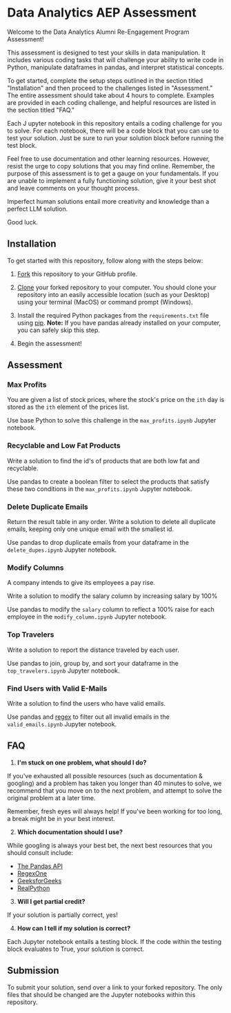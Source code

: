 # Data Analytics AEP Assessment

Welcome to the Data Analytics Alumni Re-Engagement Program Assessment!

This assessment is designed to test your skills in data manipulation. It includes various coding tasks that will challenge your ability to write code in Python, manipulate dataframes in pandas, and interpret statistical concepts.

To get started, complete the setup steps outlined in the section titled "Installation" and then proceed to the challenges listed in "Assessment." The entire assessment should take about 4 hours to complete. Examples are provided in each coding challenge, and helpful resources are listed in the section titled "FAQ."

Each J  upyter notebook in this repository entails a coding challenge for you to solve. For each notebook, there will be a code block that you can use to test your solution. Just be sure to run your solution block before running the test block. 

Feel free to use documentation and other learning resources. However, resist the urge to copy solutions that you may find online. Remember, the purpose of this assessment is to get a gauge on your fundamentals. If you are unable to implement a fully functioning solution, give it your best shot and leave comments on your thought process.

Imperfect human solutions entail more creativity and knowledge than a perfect LLM solution.

Good luck. 

## Installation

To get started with this repository, follow along with the steps below:

1. [Fork](https://docs.github.com/en/pull-requests/collaborating-with-pull-requests/working-with-forks/fork-a-repo) this repository to your GitHub profile.

2. [Clone](https://docs.github.com/en/repositories/creating-and-managing-repositories/cloning-a-repository) your forked repository to your computer. You should clone your repository into an easily accessible location (such as your Desktop) using your terminal (MacOS) or command prompt (Windows).

3. Install the required Python packages from the `requirements.txt` file using [pip](https://note.nkmk.me/en/python-pip-install-requirements/). **Note:** If you have pandas already installed on your computer, you can safely skip this step.

4. Begin the assessment!

## Assessment

### Max Profits

You are given a list of stock prices, where the stock's price on the `ith` day is stored as the `ith` element of the prices list.

Use base Python to solve this challenge in the `max_profits.ipynb` Jupyter notebook. 

### Recyclable and Low Fat Products

Write a solution to find the id's of products that are both low fat and recyclable.

Use pandas to create a boolean filter to select the products that satisfy these two conditions in the `max_profits.ipynb` Jupyter notebook. 

### Delete Duplicate Emails

Return the result table in any order. Write a solution to delete all duplicate emails, keeping only one unique email with the smallest id.

Use pandas to drop duplicate emails from your dataframe in the `delete_dupes.ipynb` Jupyter notebook.

### Modify Columns

A company intends to give its employees a pay rise.

Write a solution to modify the salary column by increasing salary by 100%

Use pandas to modify the `salary` column to reflect a 100% raise for each employee in the `modify_column.ipynb` Jupyter notebook.

### Top Travelers

Write a solution to report the distance traveled by each user.

Use pandas to join, group by, and sort your dataframe in the `top_travelers.ipynb` Jupyter notebook.

### Find Users with Valid E-Mails

Write a solution to find the users who have valid emails.

Use pandas and [regex](https://regex101.com/) to filter out all invalid emails in the `valid_emails.ipynb` Jupyter notebook.

## FAQ

1. **I'm stuck on one problem, what should I do?**

If you've exhausted all possible resources (such as documentation & googling) and a problem has taken you longer than 40 minutes to solve, we recommend that you move on to the next problem, and attempt to solve the original problem at a later time. 

Remember, fresh eyes will always help! If you've been working for too long, a break might be in your best interest.

2. **Which documentation should I use?**

While googling is always your best bet, the next best resources that you should consult include:

* [The Pandas API](https://pandas.pydata.org/docs/reference/index.html)
* [RegexOne](https://regexone.com/)
* [GeeksforGeeks](https://www.geeksforgeeks.org/pandas-tutorial/)
* [RealPython](https://realpython.com/pandas-dataframe/)

3. **Will I get partial credit?**

If your solution is partially correct, yes! 

4. **How can I tell if my solution is correct?**

Each Jupyter notebook entails a testing block. If the code within the testing block evaluates to True, your solution is correct.

## Submission

To submit your solution, send over a link to your forked repository. The only files that should be changed are the Jupyter notebooks within this repository.
